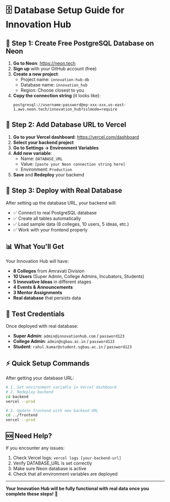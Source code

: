 # 🗄️ Database Setup Guide for Innovation Hub

## 🎯 **Step 1: Create Free PostgreSQL Database on Neon**

1. **Go to Neon**: https://neon.tech
2. **Sign up** with your GitHub account (free)
3. **Create a new project**:
   - Project name: `innovation-hub-db`
   - Database name: `innovation_hub`
   - Region: Choose closest to you
4. **Copy the connection string** (it looks like):
   ```
   postgresql://username:password@ep-xxx-xxx.us-east-1.aws.neon.tech/innovation_hub?sslmode=require
   ```

## 🔧 **Step 2: Add Database URL to Vercel**

1. **Go to your Vercel dashboard**: https://vercel.com/dashboard
2. **Select your backend project**
3. **Go to Settings → Environment Variables**
4. **Add new variable**:
   - Name: `DATABASE_URL`
   - Value: `[paste your Neon connection string here]`
   - Environment: `Production`
5. **Save** and **Redeploy** your backend

## 🚀 **Step 3: Deploy with Real Database**

After setting up the database URL, your backend will:
- ✅ Connect to real PostgreSQL database
- ✅ Create all tables automatically
- ✅ Load sample data (8 colleges, 10 users, 5 ideas, etc.)
- ✅ Work with your frontend properly

## 📊 **What You'll Get**

Your Innovation Hub will have:
- **8 Colleges** from Amravati Division
- **10 Users** (Super Admin, College Admins, Incubators, Students)
- **5 Innovative Ideas** in different stages
- **4 Events & Announcements**
- **3 Mentor Assignments**
- **Real database** that persists data

## 🔑 **Test Credentials**

Once deployed with real database:
- **Super Admin**: `admin@innovationhub.com` / `password123`
- **College Admin**: `admin@sgbau.ac.in` / `password123`
- **Student**: `rahul.kumar@student.sgbau.ac.in` / `password123`

## ⚡ **Quick Setup Commands**

After getting your database URL:

```bash
# 1. Set environment variable in Vercel dashboard
# 2. Redeploy backend
cd backend
vercel --prod

# 3. Update frontend with new backend URL
cd ../frontend
vercel --prod
```

## 🆘 **Need Help?**

If you encounter any issues:
1. Check Vercel logs: `vercel logs [your-backend-url]`
2. Verify DATABASE_URL is set correctly
3. Make sure Neon database is active
4. Check that all environment variables are deployed

---

**Your Innovation Hub will be fully functional with real data once you complete these steps!** 🎉
